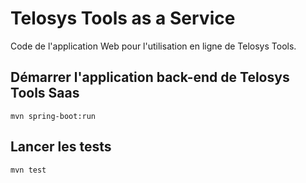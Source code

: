 # Telosys Tools as a Service

Code de l'application Web pour l'utilisation en ligne de Telosys Tools.

## Démarrer l'application back-end de Telosys Tools Saas

```mvn spring-boot:run```

## Lancer les tests
```mvn test```
